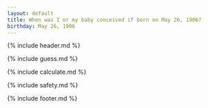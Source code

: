 ```yaml
---
layout: default
title: When was I or my baby conceived if born on May 26, 1906?
birthday: May 26, 1906
---
```


{% include header.md %}

{% include guess.md %}

{% include calculate.md %}

{% include safety.md %}

{% include footer.md %}



